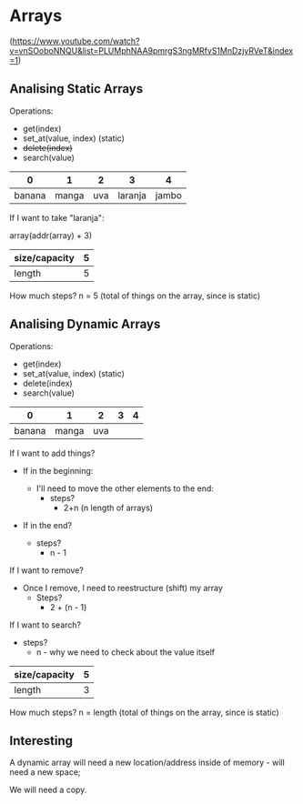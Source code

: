 # Arrays

(https://www.youtube.com/watch?v=vnSOoboNNQU&list=PLUMphNAA9pmrgS3ngMRfvS1MnDzjyRVeT&index=1)

## Analising Static Arrays

Operations:

- get(index)
- set_at(value, index) (static)
- ~~delete(index)~~
- search(value)

|0     |1    |2  |3      |4    |
|------|-----|---|-------|-----| 
|banana|manga|uva|laranja|jambo|

If I want to take "laranja":

array(addr(array) + 3)

|size/capacity| 5 |
|-------------| - |
|length       | 5 |

How much steps? 
n = 5 (total of things on the array, since is static)

## Analising Dynamic Arrays

Operations:

- get(index)
- set_at(value, index) (static)
- delete(index)
- search(value)

|0     |1    |2  |3      |4    |
|------|-----|---|-------|-----| 
|banana|manga|uva||

If I want to add things?

- If in the beginning:
  - I'll need to move the other elements to the end:
    - steps? 
      - 2+n (n length of arrays)

- If in the end?
  - steps?
    - n - 1

If I want to remove?

- Once I remove, I need to reestructure (shift) my array 
  - Steps?
    - 2 + (n - 1)

If I want to search?

- steps?
  - n - why we need to check about the value itself

|size/capacity| 5 |
|-------------| - |
|length       | 3 |

How much steps? 
n = length (total of things on the array, since is static)


## Interesting

A dynamic array will need a new location/address inside of memory - will need a new space;

We will need a copy.

